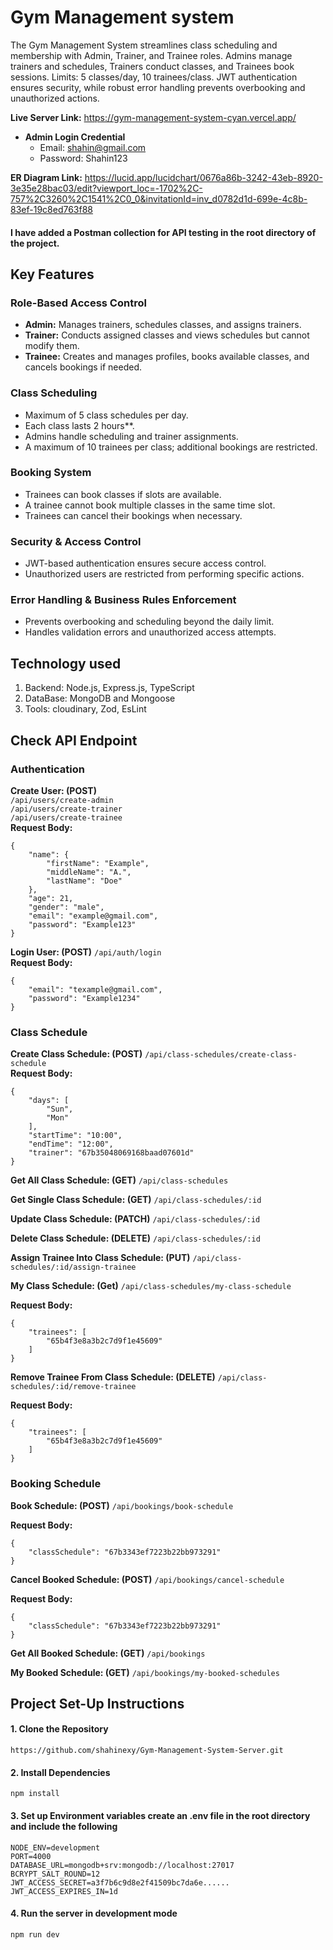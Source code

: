 # Gym Management system
The Gym Management System streamlines class scheduling and membership with Admin, Trainer, and Trainee roles. Admins manage trainers and schedules, Trainers conduct classes, and Trainees book sessions. Limits: 5 classes/day, 10 trainees/class. JWT authentication ensures security, while robust error handling prevents overbooking and unauthorized actions.

**Live Server Link:** https://gym-management-system-cyan.vercel.app/

- **Admin Login Credential** 
  - Email: shahin@gmail.com 
  - Password: Shahin123

**ER Diagram Link:** https://lucid.app/lucidchart/0676a86b-3242-43eb-8920-3e35e28bac03/edit?viewport_loc=-1702%2C-757%2C3260%2C1541%2C0_0&invitationId=inv_d0782d1d-699e-4c8b-83ef-19c8ed763f88

#### I have added a Postman collection for API testing in the root directory of the project.

## Key Features

### Role-Based Access Control  
- **Admin:** Manages trainers, schedules classes, and assigns trainers.  
- **Trainer:** Conducts assigned classes and views schedules but cannot modify them.  
- **Trainee:** Creates and manages profiles, books available classes, and cancels bookings if needed.  

### Class Scheduling  
- Maximum of 5 class schedules per day.  
- Each class lasts 2 hours**.  
- Admins handle scheduling and trainer assignments.  
- A maximum of 10 trainees per class; additional bookings are restricted.  

### Booking System  
- Trainees can book classes if slots are available.  
- A trainee cannot book multiple classes in the same time slot.  
- Trainees can cancel their bookings when necessary.  

### Security & Access Control  
- JWT-based authentication ensures secure access control.  
- Unauthorized users are restricted from performing specific actions.  

### Error Handling & Business Rules Enforcement  
- Prevents overbooking and scheduling beyond the daily limit.  
- Handles validation errors and unauthorized access attempts.  

## Technology used

1.  Backend: Node.js, Express.js, TypeScript
2.  DataBase: MongoDB and Mongoose
3.  Tools: cloudinary, Zod, EsLint

## Check API Endpoint

### Authentication

**Create User: (POST)** <br>
`/api/users/create-admin` <br>
`/api/users/create-trainer` <br>
`/api/users/create-trainee` <br>
**Request Body:**

```
{
    "name": {
        "firstName": "Example",
        "middleName": "A.",
        "lastName": "Doe"
    },
    "age": 21,
    "gender": "male",
    "email": "example@gmail.com",
    "password": "Example123"
}
```

**Login User: (POST)**
`/api/auth/login` <br>
**Request Body:**

```
{
    "email": "texample@gmail.com",
    "password": "Example1234"
}
```
### Class Schedule

**Create Class Schedule: (POST)**
`/api/class-schedules/create-class-schedule` <br>
**Request Body:**

```
{
    "days": [
        "Sun",
        "Mon"
    ],
    "startTime": "10:00",
    "endTime": "12:00",
    "trainer": "67b35048069168baad07601d"
}
```

**Get All Class Schedule: (GET)**
`/api/class-schedules` <br>

**Get Single Class Schedule: (GET)**
`/api/class-schedules/:id` <br>

**Update Class Schedule: (PATCH)**
`/api/class-schedules/:id` <br>

**Delete Class Schedule: (DELETE)**
`/api/class-schedules/:id` <br>

**Assign Trainee Into Class Schedule: (PUT)**
`/api/class-schedules/:id/assign-trainee` <br>

**My Class Schedule: (Get)**
`/api/class-schedules/my-class-schedule` <br>

**Request Body:**

```
{
    "trainees": [
        "65b4f3e8a3b2c7d9f1e45609"
    ]
}
```

**Remove Trainee From Class Schedule: (DELETE)**
`/api/class-schedules/:id/remove-trainee` <br>

**Request Body:**

```
{
    "trainees": [
        "65b4f3e8a3b2c7d9f1e45609"
    ]
}
```

### Booking Schedule

**Book Schedule: (POST)**
`/api/bookings/book-schedule` <br>

**Request Body:**

```
{
    "classSchedule": "67b3343ef7223b22bb973291"
}
```

**Cancel Booked Schedule: (POST)**
`/api/bookings/cancel-schedule` <br>

**Request Body:**

```
{
    "classSchedule": "67b3343ef7223b22bb973291"
}
```

**Get All Booked Schedule: (GET)**
`/api/bookings` <br>

**My Booked Schedule: (GET)**
`/api/bookings/my-booked-schedules` <br>

## Project Set-Up Instructions

#### 1. Clone the Repository

```
https://github.com/shahinexy/Gym-Management-System-Server.git
```

#### 2. Install Dependencies

```
npm install
```

#### 3. Set up Environment variables create an .env file in the root directory and include the following

```
NODE_ENV=development
PORT=4000
DATABASE_URL=mongodb+srv:mongodb://localhost:27017
BCRYPT_SALT_ROUND=12
JWT_ACCESS_SECRET=a3f7b6c9d8e2f41509bc7da6e......
JWT_ACCESS_EXPIRES_IN=1d
```

#### 4. Run the server in development mode

```
npm run dev
```